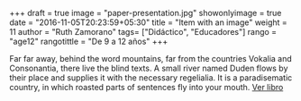 +++
draft = true
image = "paper-presentation.jpg"
showonlyimage = true
date = "2016-11-05T20:23:59+05:30"
title = "Item with an image"
weight = 11
author = "Ruth Zamorano"
tags= ["Didáctico", "Educadores"]
rango = "age12"
rangotittle = "De 9 a 12 años"
+++

Far far away, behind the word mountains, far from the countries Vokalia and Consonantia, there live the blind texts. A small river named Duden flows by their place and supplies it with the necessary regelialia. It is a paradisematic country, in which roasted parts of sentences fly into your mouth.
[Ver libro](https://miboky.es/libros/informacion/El-faro-de-los-corazones-extraviados-_-265)
<!--more-->
